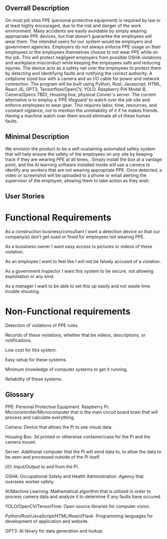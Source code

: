 ## Overrall Description 
On most job sites PPE (personal protective equipment) is required by law or at least highly encouraged, 
due to the risk and danger of the work environment.  Many accidents are easily avoidable by simply wearing appropriate 
PPE devices, but that doesn’t guarantee the employees will wear them.  The intended users for our system would 
be employers and government agencies. Employers do not always enforce PPE usage on their employees or the employees 
themselves choose to not wear PPE while on the job.  This will protect negligent employers from possible OSHA 
violations and workplace misconduct while keeping the employees safe and reducing injuries.  The device acts as a 
safety net over the employees to protect them by detecting and identifying faults and notifying the correct 
authority.  A cellphone sized box with a camera and an I/O cable for power and network connection.  The program will 
be built using Python, Rust, Javascript, HTML, React JS, GPT3, Tensorflow/OpenCV, YOLO.  Raspberry PI4 Model B, 
Camera(Specs TBD), Housing box, physical Conner's server. The current alternative is to employ a ‘PPE lifeguard’ 
to watch over the job site and enforce employees to wear gear. This requires labor, time, resources, 
and constant vigilance, not to mention the unreliability of it if he makes friends. Having a machine watch over 
them would eliminate all of these human faults.


## Minimal Description
We envision the product to be a self-sustaining automated safety system that will help ensure the safety of 
the employees on any site by keeping track if they are wearing PPE at all times.. Simply install the box at a 
vantage point, and the AI learning software installed inside will use a camera to identify any workers that are not 
wearing appropriate PPE. Once detected, a video or screenshot will be uploaded to a phone or email alerting the 
supervisor of the employee, allowing them to take action as they wish.


## User Stories

# Functional Requirements

As a construction business/consultant I want a detection device so that our company(s) don’t 
get sued or fined for employees not wearing PPE.

As a bussiness owner I want easy access to pictures or videos of these violation.

As an employee I want to feel like I will not be falsely accused of a violation. 

As a government inspector I want this system to be secure, not allowing exploitation or any kind. 

As a manager I want to be able to set this up easily and not waste time trouble shooting.


# Non-Functional requirements

Detection of violations of PPE rules.

Records of these violations, whether that be videos, descriptions, or notifications. 

Low cost for this system.

Easy setup for these systems. 

Minimum knowledge of computer systems to get it running.

Reliability of these systems 


## Glossary
PPE: Personal Protective Equipment.
Raspberry Pi: Microcontroller/Microcomputer that is the main circuit board brain that will process 
and calculate everything.

Camera: Device that allows the Pi to see visual data.

Housing Box: 3d printed or otherwise container/case for the Pi and the camera mount.

Server: Additional computer that the Pi will send data to, to allow the data to be seen and processed outside 
of the Pi itself.

I/O: Input/Output to and from the Pi.

OSHA: Occupational Safety and Health Administration. Agency that oversees worker safety.

AI/Machine Learning: Mathematical algorithm that is utilized in order to process camera data and analyze 
it to determine if any faults have occured.

YOLO/OpenCV/TensorFlow: Open source libraries for computer vision.

Python/Rust/JavaScript/HTML/React/Flask: Programming languages for development of application and website.

GPT3: AI library for data generation and lookup.




